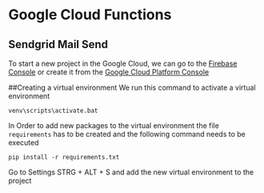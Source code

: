 # Google Cloud Functions
## Sendgrid Mail Send
To start a new project in the Google Cloud, we can go to the 
[Firebase Console](https://console.firebase.google.com) or create it from the 
[Google Cloud Platform Console](https://console.firebase.google.com)

##Creating a virtual environment
We run this command to activate a virtual environment
```
venv\scripts\activate.bat
```
In Order to add new packages to the virtual environment the file `requirements` has to be created
and the following command needs to be executed
```
pip install -r requirements.txt
```
Go to Settings STRG + ALT + S and add the new virtual environment to the project
